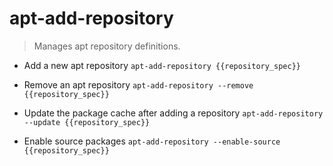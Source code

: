 # apt-add-repository
> Manages apt repository definitions.

- Add a new apt repository
`apt-add-repository {{repository_spec}}`

- Remove an apt repository
`apt-add-repository --remove {{repository_spec}}`

- Update the package cache after adding a repository
`apt-add-repository --update {{repository_spec}}`

- Enable source packages
`apt-add-repository --enable-source {{repository_spec}}`
